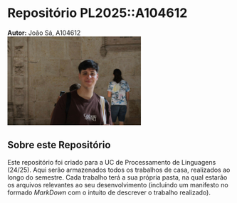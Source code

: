 # Repositório PL2025::A104612

**Autor:** João Sá, A104612  
![Foto](assets/new.jpg)

## Sobre este Repositório

Este repositório foi criado para a UC de Processamento de Linguagens (24/25). Aqui serão armazenados todos os trabalhos de casa, realizados ao longo do semestre. Cada trabalho terá a sua própria pasta, na qual estarão os arquivos relevantes ao seu desenvolvimento (incluíndo um manifesto no formado _MarkDown_ com o intuito de descrever o trabalho realizado).
